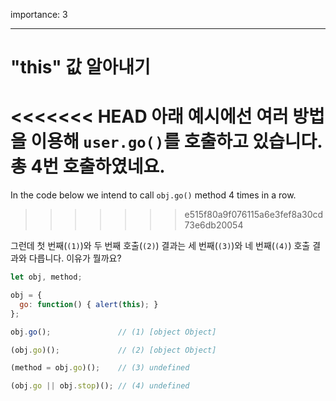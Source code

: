 importance: 3

---

# "this" 값 알아내기

<<<<<<< HEAD
아래 예시에선 여러 방법을 이용해 `user.go()`를 호출하고 있습니다. 총 4번 호출하였네요.  
=======
In the code below we intend to call `obj.go()` method 4 times in a row.
>>>>>>> e515f80a9f076115a6e3fef8a30cd73e6db20054

그런데 첫 번째(`(1)`)와 두 번째 호출(`(2)`) 결과는 세 번째(`(3)`)와 네 번째(`(4)`) 호출 결과와 다릅니다. 이유가 뭘까요? 

```js run no-beautify
let obj, method;

obj = {
  go: function() { alert(this); }
};

obj.go();               // (1) [object Object]

(obj.go)();             // (2) [object Object]

(method = obj.go)();    // (3) undefined

(obj.go || obj.stop)(); // (4) undefined
```

